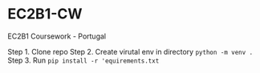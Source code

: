 # EC2B1-CW
EC2B1 Coursework - Portugal

Step 1. Clone repo
Step 2. Create virutal env in directory `python -m venv .`
Step 3. Run `pip install -r 'equirements.txt`
